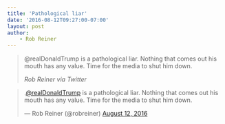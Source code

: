 ```yaml
---
title: 'Pathological liar'
date: '2016-08-12T09:27:00-07:00'
layout: post
author:
	- Rob Reiner
---
```


> @realDonaldTrump is a pathological liar. Nothing that comes out his mouth has any value. Time for the media to shut him down.
>
> <cite>Rob Reiner via Twitter</cite>

<blockquote class="twitter-tweet"><p lang="en" dir="ltr">.<a href="https://twitter.com/realDonaldTrump?ref_src=twsrc%5Etfw">@realDonaldTrump</a> is a pathological liar. Nothing that comes out his mouth has any value. Time for the media to shut him down.</p>&mdash; Rob Reiner (@robreiner) <a href="https://twitter.com/robreiner/status/764142943456206848?ref_src=twsrc%5Etfw">August 12, 2016</a></blockquote> <script async src="https://platform.twitter.com/widgets.js" charset="utf-8"></script>
